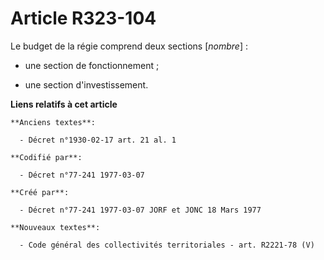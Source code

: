 # Article R323-104

Le budget de la régie comprend deux sections [*nombre*] :

- une section de fonctionnement ;

- une section d'investissement.

**Liens relatifs à cet article**

	**Anciens textes**:

	  - Décret n°1930-02-17 art. 21 al. 1

	**Codifié par**:

	  - Décret n°77-241 1977-03-07

	**Créé par**:

	  - Décret n°77-241 1977-03-07 JORF et JONC 18 Mars 1977

	**Nouveaux textes**:

	  - Code général des collectivités territoriales - art. R2221-78 (V)

